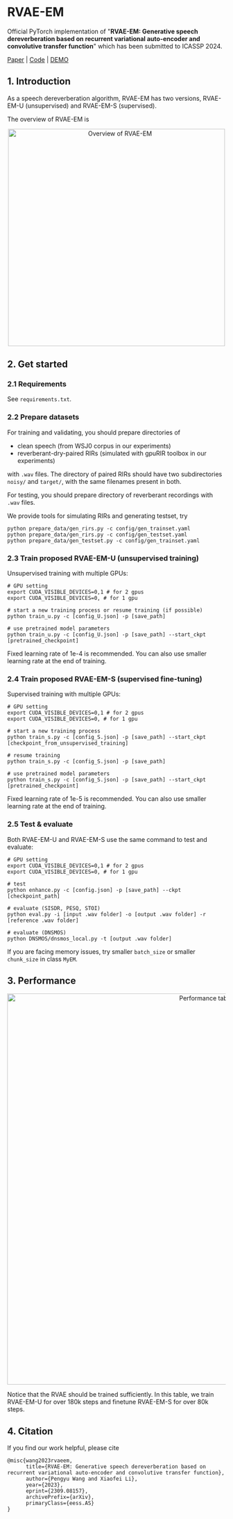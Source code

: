# RVAE-EM

Official PyTorch implementation of "**RVAE-EM: Generative speech dereverberation based on recurrent variational auto-encoder and convolutive transfer function**" which has been submitted to ICASSP 2024.

[Paper](https://arxiv.org/abs/2309.08157) | [Code](https://github.com/Audio-WestlakeU/RVAE-EM) | [DEMO](https://github.com/Audio-WestlakeU/RVAE-EM) 

## 1. Introduction

As a speech dereverberation algorithm, RVAE-EM has two versions, RVAE-EM-U (unsupervised) and RVAE-EM-S (supervised).

The overview of RVAE-EM is

<div align="center">
<image src="/figures/overview.png"  width="500" alt="Overview of RVAE-EM" />
</div>

## 2. Get started
### 2.1 Requirements

See `requirements.txt`.

### 2.2 Prepare datasets

For training and validating, you should prepare directories of 
 - clean speech (from WSJ0 corpus in our experiments)
 - reverberant-dry-paired RIRs (simulated with gpuRIR toolbox in our experiments)

with `.wav` files.
The directory of paired RIRs should have two subdirectories `noisy/` and `target/`, with the same filenames present in both.

For testing, you should prepare directory of reverberant recordings with `.wav` files.

We provide tools for simulating RIRs and generating testset, try 
```
python prepare_data/gen_rirs.py -c config/gen_trainset.yaml
python prepare_data/gen_rirs.py -c config/gen_testset.yaml
python prepare_data/gen_testset.py -c config/gen_trainset.yaml
```

### 2.3 Train proposed RVAE-EM-U (unsupervised training)

Unsupervised training with multiple GPUs:
```
# GPU setting
export CUDA_VISIBLE_DEVICES=0,1 # for 2 gpus
export CUDA_VISIBLE_DEVICES=0, # for 1 gpu

# start a new training process or resume training (if possible)
python train_u.py -c [config_U.json] -p [save_path]

# use pretrained model parameters
python train_u.py -c [config_U.json] -p [save_path] --start_ckpt [pretrained_checkpoint]
```
Fixed learning rate of 1e-4 is recommended. 
You can also use smaller learning rate at the end of training.

### 2.4 Train proposed RVAE-EM-S (supervised fine-tuning)

Supervised training with multiple GPUs:
```
# GPU setting
export CUDA_VISIBLE_DEVICES=0,1 # for 2 gpus
export CUDA_VISIBLE_DEVICES=0, # for 1 gpu

# start a new training process
python train_s.py -c [config_S.json] -p [save_path] --start_ckpt [checkpoint_from_unsupervised_training]

# resume training
python train_s.py -c [config_S.json] -p [save_path]

# use pretrained model parameters
python train_s.py -c [config_S.json] -p [save_path] --start_ckpt [pretrained_checkpoint]
```
Fixed learning rate of 1e-5 is recommended. 
You can also use smaller learning rate at the end of training.




### 2.5 Test & evaluate
Both RVAE-EM-U and RVAE-EM-S use the same command to test and evaluate:
```
# GPU setting
export CUDA_VISIBLE_DEVICES=0,1 # for 2 gpus
export CUDA_VISIBLE_DEVICES=0, # for 1 gpu

# test
python enhance.py -c [config.json] -p [save_path] --ckpt [checkpoint_path]

# evaluate (SISDR, PESQ, STOI)
python eval.py -i [input .wav folder] -o [output .wav folder] -r [reference .wav folder]

# evaluate (DNSMOS)
python DNSMOS/dnsmos_local.py -t [output .wav folder]
```

If you are facing memory issues, try smaller `batch_size` or smaller `chunk_size` in class `MyEM`.

## 3. Performance

<div align="center">
<image src="/figures/performance.jpg"  width="900" alt="Performance table" />
</div>

Notice that the RVAE should be trained sufficiently.
In this table, we train RVAE-EM-U for over 180k steps and finetune RVAE-EM-S for over 80k steps.

## 4. Citation

If you find our work helpful, please cite
```
@misc{wang2023rvaeem,
      title={RVAE-EM: Generative speech dereverberation based on recurrent variational auto-encoder and convolutive transfer function}, 
      author={Pengyu Wang and Xiaofei Li},
      year={2023},
      eprint={2309.08157},
      archivePrefix={arXiv},
      primaryClass={eess.AS}
}
```
